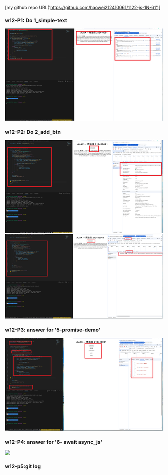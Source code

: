 [my github repo URL('https://github.com/haowei212410061/1122-js-1N-61')]

### w12-P1: Do 1_simple-text

![](w12-p1.png)

### w12-P2: Do 2_add_btn


![](w12-p2-1.png)
![](w12-p2-2.png)

### w12-P3: answer for '5-promise-demo'

![](w12-p3.png)

### w12-P4: answer for '6- await async_js'

![](w12-p4.png)

### w12-p5:git log

```



```
